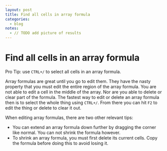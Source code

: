```yaml
---
layout: post
title: Find all cells in array formula
categories:
  - blog
notes:
  - // TODO add picture of results
---
```


# Find all cells in an array formula

Pro Tip: use `CTRL+/` to select all cells in an array formula.

Array formulas are great until you go to edit them. They have the nasty property that you must edit the entire region of the array formula. You are not able to edit a cell in the middle of the array. Nor are you able to delete or clear part of the formula. The fastest way to edit or delete an array formula then is to select the whole thing using `CTRL+/`. From there you can hit `F2` to edit the thing or delete to clear it out.

When editing array formulas, there are two other relevant tips:

- You can extend an array formula down further by dragging the corner like normal. You can not shrink the formula however.
- To shrink an array formula, you must first delete its current cells. Copy the formula before doing this to avoid losing it.
